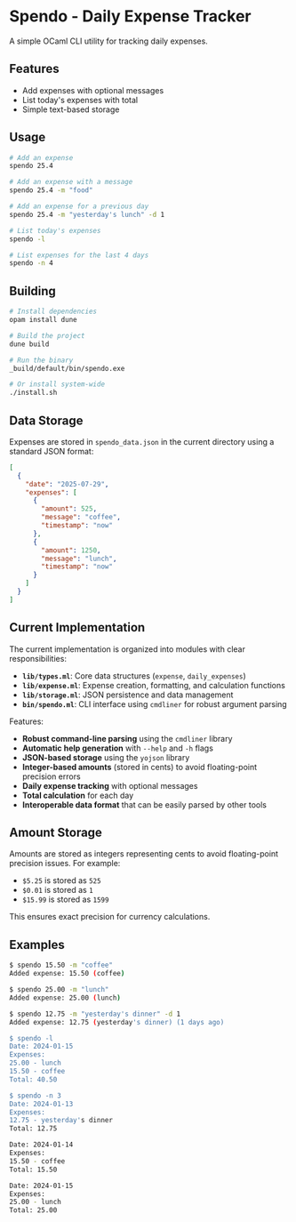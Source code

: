 # Spendo - Daily Expense Tracker

A simple OCaml CLI utility for tracking daily expenses.

## Features

- Add expenses with optional messages
- List today's expenses with total
- Simple text-based storage

## Usage

```bash
# Add an expense
spendo 25.4

# Add an expense with a message
spendo 25.4 -m "food"

# Add an expense for a previous day
spendo 25.4 -m "yesterday's lunch" -d 1

# List today's expenses
spendo -l

# List expenses for the last 4 days
spendo -n 4
```

## Building

```bash
# Install dependencies
opam install dune

# Build the project
dune build

# Run the binary
_build/default/bin/spendo.exe

# Or install system-wide
./install.sh
```

## Data Storage

Expenses are stored in `spendo_data.json` in the current directory using a standard JSON format:

```json
[
  {
    "date": "2025-07-29",
    "expenses": [
      {
        "amount": 525,
        "message": "coffee",
        "timestamp": "now"
      },
      {
        "amount": 1250,
        "message": "lunch",
        "timestamp": "now"
      }
    ]
  }
]
```

## Current Implementation

The current implementation is organized into modules with clear responsibilities:

- **`lib/types.ml`**: Core data structures (`expense`, `daily_expenses`)
- **`lib/expense.ml`**: Expense creation, formatting, and calculation functions
- **`lib/storage.ml`**: JSON persistence and data management
- **`bin/spendo.ml`**: CLI interface using `cmdliner` for robust argument parsing

Features:
- **Robust command-line parsing** using the `cmdliner` library
- **Automatic help generation** with `--help` and `-h` flags
- **JSON-based storage** using the `yojson` library
- **Integer-based amounts** (stored in cents) to avoid floating-point precision errors
- **Daily expense tracking** with optional messages
- **Total calculation** for each day
- **Interoperable data format** that can be easily parsed by other tools

## Amount Storage

Amounts are stored as integers representing cents to avoid floating-point precision issues. For example:
- `$5.25` is stored as `525`
- `$0.01` is stored as `1`
- `$15.99` is stored as `1599`

This ensures exact precision for currency calculations.

## Examples

```bash
$ spendo 15.50 -m "coffee"
Added expense: 15.50 (coffee)

$ spendo 25.00 -m "lunch"
Added expense: 25.00 (lunch)

$ spendo 12.75 -m "yesterday's dinner" -d 1
Added expense: 12.75 (yesterday's dinner) (1 days ago)

$ spendo -l
Date: 2024-01-15
Expenses:
25.00 - lunch
15.50 - coffee
Total: 40.50

$ spendo -n 3
Date: 2024-01-13
Expenses:
12.75 - yesterday's dinner
Total: 12.75

Date: 2024-01-14
Expenses:
15.50 - coffee
Total: 15.50

Date: 2024-01-15
Expenses:
25.00 - lunch
Total: 25.00
``` 